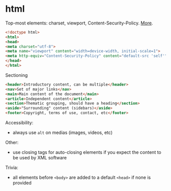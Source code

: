 # html

Top-most elements: charset, viewport, Content-Security-Policy. [More](https://htmlhead.dev/).

```html
<!doctype html>
<html>
<head>
<meta charset="utf-8">
<meta name="viewport" content="width=device-width, initial-scale=1">
<meta http-equiv="Content-Security-Policy" content="default-src 'self'">
</head>
</html>
```

Sectioning

```html
<header>Introductory content, can be multiple</header>
<nav>Set of major links</nav>
<main>Main content of the document</main>
<article>Independent content</article>
<section>Thematic grouping, should have a heading</section>
<aside>"Surrounding" content (sidebars)</aside>
<footer>Copyright, terms of use, contact, etc</footer>
```

Accessibility:
* always use `alt` on medias (images, videos, etc)

Other:
* use closing tags for auto-closing elements if you expect the content to be used by XML software

Trivia:
* all elements before `<body>` are added to a default `<head>` if none is provided
